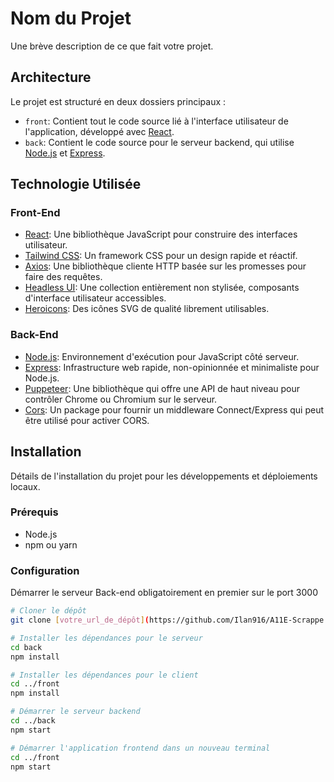 # Nom du Projet

Une brève description de ce que fait votre projet.

## Architecture

Le projet est structuré en deux dossiers principaux :

- `front`: Contient tout le code source lié à l'interface utilisateur de l'application, développé avec [React](https://reactjs.org/).
- `back`: Contient le code source pour le serveur backend, qui utilise [Node.js](https://nodejs.org/) et [Express](https://expressjs.com/).

## Technologie Utilisée

### Front-End

- [React](https://reactjs.org/): Une bibliothèque JavaScript pour construire des interfaces utilisateur.
- [Tailwind CSS](https://tailwindcss.com/): Un framework CSS pour un design rapide et réactif.
- [Axios](https://github.com/axios/axios): Une bibliothèque cliente HTTP basée sur les promesses pour faire des requêtes.
- [Headless UI](https://headlessui.dev/): Une collection entièrement non stylisée, composants d'interface utilisateur accessibles.
- [Heroicons](https://heroicons.com/): Des icônes SVG de qualité librement utilisables.

### Back-End

- [Node.js](https://nodejs.org/): Environnement d'exécution pour JavaScript côté serveur.
- [Express](https://expressjs.com/): Infrastructure web rapide, non-opinionnée et minimaliste pour Node.js.
- [Puppeteer](https://pptr.dev/): Une bibliothèque qui offre une API de haut niveau pour contrôler Chrome ou Chromium sur le serveur.
- [Cors](https://www.npmjs.com/package/cors): Un package pour fournir un middleware Connect/Express qui peut être utilisé pour activer CORS.

## Installation

Détails de l'installation du projet pour les développements et déploiements locaux.

### Prérequis

- Node.js
- npm ou yarn

### Configuration

Démarrer le serveur Back-end obligatoirement en premier sur le port 3000

```bash
# Cloner le dépôt
git clone [votre_url_de_dépôt](https://github.com/Ilan916/A11E-Scrappe.git)

# Installer les dépendances pour le serveur
cd back
npm install

# Installer les dépendances pour le client
cd ../front
npm install

# Démarrer le serveur backend
cd ../back
npm start

# Démarrer l'application frontend dans un nouveau terminal
cd ../front
npm start
